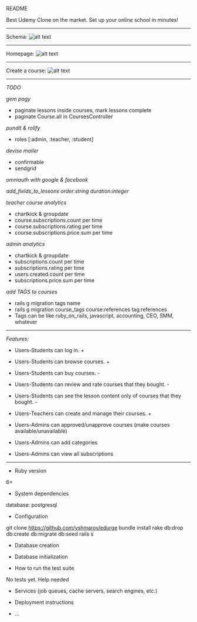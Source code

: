 README

Best Udemy Clone on the market. Set up your online school in minutes!

---

Schema: 
![alt text](https://imgur.com/PmwESin.png "Schema")

---

Homepage: 
![alt text](https://imgur.com/QJvjyJb.png "Homepage")

---

Create a course:
![alt text](https://imgur.com/e3AyIZO.png "Create a course")

---

*TODO*

*gem pagy*
* paginate lessons inside courses, mark lessons complete
* paginate Course.all in CoursesController

*pundit & rolify*
* roles [:admin, :teacher, :student]

*devise mailer*
* confirmable
* sendgrid

*omniauth with google & facebook*

*add_fields_to_lessons order:string duration:integer*

*teacher course analytics*
* chartkick & groupdate
* course.subscriptions.count per time
* course.subscriptions.rating per time
* course.subscriptions.price.sum per time

*admin analytics*
* chartkick & groupdate
* subscriptions.count per time
* subscriptions.rating per time
* users.created.count per time
* subscriptions.price.sum per time

*add TAGS to courses*
* rails g migration tags name
* rails g migration course_tags course:references tag:references
* Tags can be like ruby_on_rails, javascript, accounting, CEO, SMM, whatever

---

*Features:*
* Users-Students can log in. +
* Users-Students can browse courses. +
* Users-Students can buy courses. -
* Users-Students can review and rate courses that they bought. -
* Users-Students can see the lesson content only of courses that they bought. -

* Users-Teachers can create and manage their courses. +

* Users-Admins can approved/unapprove courses (make courses available/unavailable)
* Users-Admins can add categories
* Users-Admins can view all subscriptions

---

* Ruby version

6+

* System dependencies

database: postgresql

* Configuration

git clone https://github.com/yshmarov/edurge
bundle install
rake db:drop db:create db:migrate db:seed
rails s

* Database creation

* Database initialization

* How to run the test suite

No tests yet. Help needed

* Services (job queues, cache servers, search engines, etc.)

* Deployment instructions

* ...
